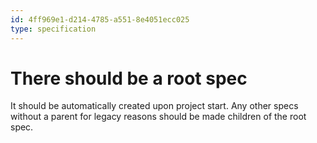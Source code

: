 ```yaml
---
id: 4ff969e1-d214-4785-a551-8e4051ecc025
type: specification
---
```


# There should be a root spec

It should be automatically created upon project start. Any other specs without a parent for legacy reasons should be made children of the root spec.
